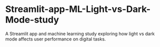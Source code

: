 # Streamlit-app-ML-Light-vs-Dark-Mode-study
A Streamlit app and machine learning study exploring how light vs dark mode affects user performance on digital tasks.
